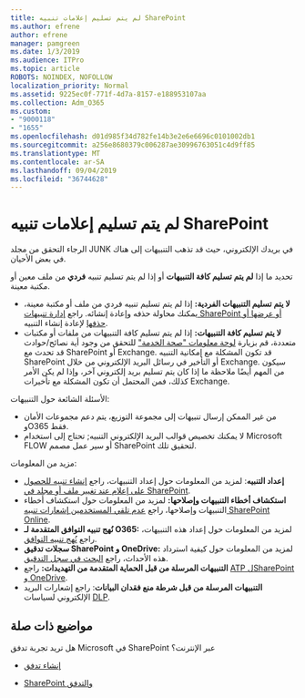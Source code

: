 ```yaml
---
title: لم يتم تسليم إعلامات تنبيه SharePoint
ms.author: efrene
author: efrene
manager: pamgreen
ms.date: 1/3/2019
ms.audience: ITPro
ms.topic: article
ROBOTS: NOINDEX, NOFOLLOW
localization_priority: Normal
ms.assetid: 9225ec0f-771f-4d7a-8157-e188953107aa
ms.collection: Adm_O365
ms.custom:
- "9000118"
- "1655"
ms.openlocfilehash: d01d985f34d782fe14b3e2e6e6696c0101002db1
ms.sourcegitcommit: a256e8680379c006287ae30996763051c4d9ff85
ms.translationtype: MT
ms.contentlocale: ar-SA
ms.lasthandoff: 09/04/2019
ms.locfileid: "36744628"
---
```

# <a name="sharepoint-alert-notifications-not-delivered"></a>لم يتم تسليم إعلامات تنبيه SharePoint

الرجاء التحقق من مجلد JUNK في بريدك الإلكتروني، حيث قد تذهب التنبيهات إلى هناك في بعض الأحيان.

تحديد ما إذا **لم يتم تسليم كافة التنبيهات** أو إذا لم يتم تسليم تنبيه **فردي** من ملف معين أو مكتبة معينة.

- **لا يتم تسليم التنبيهات الفردية:** إذا لم يتم تسليم تنبيه فردي من ملف أو مكتبة معينة، يمكنك محاولة حذفه وإعادة إنشائه. راجع [إدارة تنبيهات SharePoint أو عرضها أو حذفها](https://support.office.com/article/manage-view-or-delete-sharepoint-alerts-99dfb19c-9a90-4a8c-aba1-aa8c8afb0de2?ui=en-US&rs=&ad=US#ID0EAADAAA=Online) لإعادة إنشاء التنبيه.
- **لا يتم تسليم كافة التنبيهات:** إذا لم يتم تسليم كافة التنبيهات من ملفات أو مكتبات متعددة، قم بزيارة [لوحة معلومات "صحة الخدمة"](https://admin.microsoft.com/AdminPortal/Home#/servicehealth) للتحقق من وجود أية نصائح/حوادث قد تحدث مع SharePoint أو Exchange. قد تكون المشكلة مع إمكانية التنبيه SharePoint أو التأخير في رسائل البريد الإلكتروني من خلال Exchange. سيكون من المهم أيضًا ملاحظة ما إذا كان يتم تسليم بريد إلكتروني آخر، وإذا لم يكن الأمر كذلك، فمن المحتمل أن تكون المشكلة مع تأخيرات Exchange.

الأسئلة الشائعة حول التنبيهات:

- من غير الممكن إرسال تنبيهات إلى مجموعة التوزيع، يتم دعم مجموعات الأمان وO365 فقط.
- لا يمكنك تخصيص قوالب البريد الإلكتروني التنبيه; تحتاج إلى استخدام Microsoft FLOW أو سير عمل مصمم SharePoint لتحقيق تلك.

مزيد من المعلومات:

- **إعداد التنبيه**: لمزيد من المعلومات حول إعداد التنبيهات، راجع [إنشاء تنبيه للحصول على إعلام عند تغيير ملف أو مجلد في SharePoint](https://support.office.com/article/create-an-alert-to-get-notified-when-a-file-or-folder-changes-in-sharepoint-e5a79e7b-a146-46da-a9ef-d65409ba8918).
- **استكشاف أخطاء التنبيهات وإصلاحها:** لمزيد من المعلومات حول استكشاف أخطاء التنبيهات وإصلاحها، راجع [عدم تلقي المستخدمين إشعارات تنبيه SharePoint Online](https://docs.microsoft.com/sharepoint/support/sites/no-alert-notifications).
- **نُهج تنبيه التوافق المتقدمة لـ O365:** لمزيد من المعلومات حول إعداد هذه التنبيهات، راجع [نُهج تنبيه التوافق](https://docs.microsoft.com/office365/securitycompliance/alert-policies).
- **سجلات تدقيق SharePoint و OneDrive:** لمزيد من المعلومات حول كيفية استرداد هذه الأحداث، راجع [البحث في سجل التدقيق](https://docs.microsoft.com/office365/securitycompliance/search-the-audit-log-in-security-and-compliance#search-the-audit-log).
- **التنبيهات المرسلة من قبل الحماية المتقدمة من التهديدات:** راجع [ATP لSharePoint و OneDrive](https://docs.microsoft.com/office365/securitycompliance/atp-for-spo-odb-and-teams).
- **التنبيهات المرسلة من قبل شرطة منع فقدان البيانات**: راجع إشعارات البريد الإلكتروني لسياسات [DLP](https://docs.microsoft.com/office365/securitycompliance/use-notifications-and-policy-tips).

## <a name="related-topics"></a>مواضيع ذات صلة

هل تريد تجربة تدفق Microsoft في SharePoint عبر الإنترنت؟

- [إنشاء تدفق](https://support.office.com/article/a9c3e03b-0654-46af-a254-20252e580d01)

- [SharePoint والتدفق](https://flow.microsoft.com//blog/sharepoint-and-flow/)
